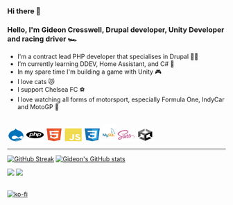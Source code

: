 ### Hi there 👋

<!--
**gideoncresswell/gideoncresswell** is a ✨ _special_ ✨ repository because its `README.md` (this file) appears on your GitHub profile.

Here are some ideas to get you started:

- 🔭 I’m currently working on ...
- 🌱 I’m currently learning ...
- 👯 I’m looking to collaborate on ...
- 🤔 I’m looking for help with ...
- 💬 Ask me about ...
- 📫 How to reach me: ...
- 😄 Pronouns: ...
- ⚡ Fun fact: ...
-->

### Hello, I'm Gideon Cresswell, Drupal developer, Unity Developer and racing driver 🏎️

- I'm a contract lead PHP developer that specialises in Drupal 👨‍💻
- I’m currently learning DDEV, Home Assistant, and C# 🌱
- In my spare time I'm building a game with Unity 🎮
- I love cats 😻
- I support Chelsea FC ⚽
- I love watching all forms of motorsport, especially Formula One, IndyCar and MotoGP 🏁


<div style="display: inline-block"><br>
  <img alt="DRUPAL" height="30" width="40" src="https://raw.githubusercontent.com/devicons/devicon/master/icons/drupal/drupal-plain.svg">
  <img alt="PHP" height="30" width="40" src="https://raw.githubusercontent.com/devicons/devicon/master/icons/php/php-plain.svg">
  <img alt="HTML" height="30" width="40" src="https://raw.githubusercontent.com/devicons/devicon/master/icons/html5/html5-original.svg">
  <img alt="Js" height="30" width="40" src="https://raw.githubusercontent.com/devicons/devicon/master/icons/javascript/javascript-plain.svg">
  <img alt="CSS" height="30" width="40" src="https://raw.githubusercontent.com/devicons/devicon/master/icons/css3/css3-original.svg">
  <img alt="MySQL" width="30" height="40" src="https://raw.githubusercontent.com/devicons/devicon/master/icons/mysql/mysql-original-wordmark.svg">
  <img alt="SASS" height="30" width="40" src="https://raw.githubusercontent.com/devicons/devicon/master/icons/sass/sass-original.svg">
  <img alt="Unity" height="30" width="40" src="https://raw.githubusercontent.com/devicons/devicon/master/icons/unity/unity-original.svg">
</div>

---

[![GitHub Streak](http://github-readme-streak-stats.herokuapp.com?user=gideoncresswell&theme=dark&background=000000)](https://git.io/streak-stats)
[![Gideon's GitHub stats](https://github-readme-stats.vercel.app/api?username=gideoncresswell&count_private=true&show_icons=true&theme=midnight-purple)](https://github.com/anuraghazra/github-readme-stats)

<div id="badges">
  <a href="https://instagram.com/gideoncresswell" target="_blank"><img src="https://img.shields.io/badge/-Instagram-%23E4405F?style=for-the-badge&logo=instagram&logoColor=white"></a>
  <a href="https://www.linkedin.com/in/gideoncresswell/" target="_blank"><img src="https://img.shields.io/badge/-LinkedIn-%230077B5?style=for-the-badge&logo=linkedin&logoColor=white"></a> 
</div>

<img src="https://komarev.com/ghpvc/?username=gideoncresswell&style=flat-square&color=blue" alt=""/>

[![ko-fi](https://ko-fi.com/img/githubbutton_sm.svg)](https://ko-fi.com/A0A212ASV)
